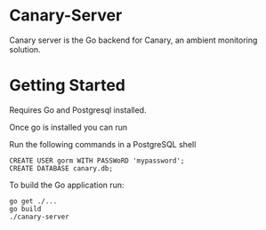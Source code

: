 Canary-Server
=============

Canary server is the Go backend for Canary, an ambient monitoring solution.

Getting Started
=============== 

Requires Go and Postgresql installed.

Once go is installed you can run

Run the following commands in a PostgreSQL shell

```
CREATE USER gorm WITH PASSWoRD 'mypassword';
CREATE DATABASE canary.db;

```

To build the Go application run:
```
go get ./...
go build
./canary-server
```
